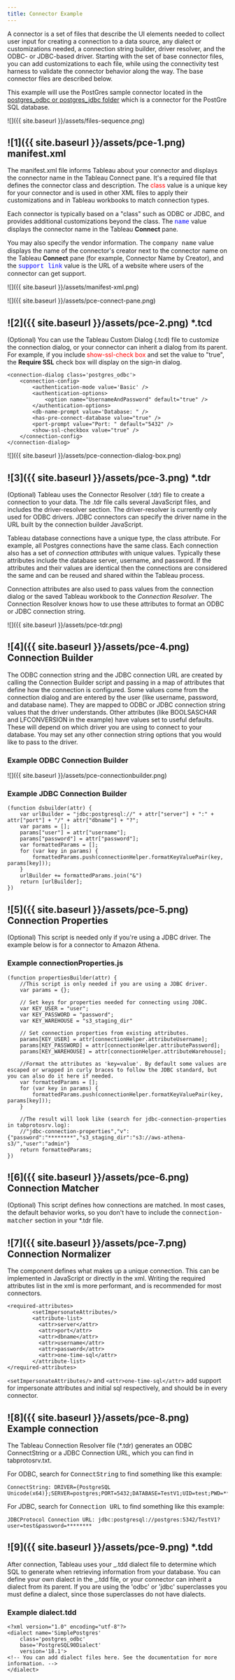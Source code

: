 ```yaml
---
title: Connector Example
---
```


A connector is a set of files that describe the UI elements needed to collect user input for creating a connection to a data source, any dialect or customizations needed, a connection string builder, driver resolver, and the ODBC- or JDBC-based driver.
Starting with the set of base connector files, you can add customizations to each file, while using the connectivity test harness to validate the connector behavior along the way.
The base connector files are described below.

This example will use the PostGres sample connector located in the [postgres_odbc or postgres_jdbc folder](https://github.com/tableau/connector-plugin-sdk/tree/master/samples/plugins) which is a connector for the PostGre SQL database.

![]({{ site.baseurl }}/assets/files-sequence.png)

## ![1]({{ site.baseurl }}/assets/pce-1.png) manifest.xml

The manifest.xml file informs Tableau about your connector and displays the connector name in the Tableau Connect pane.
It's a required file that defines the connector class and description.
The <span style="color:red">class</span> value is a unique key for your connector and is used in other XML files to apply their customizations and in Tableau workbooks to match connection types.

Each connector is typically based on a "class" such as ODBC or JDBC, and provides additional customizations beyond the class.
The <span style="color:blue; font-family: courier new">name</span> value displays the connector name in the Tableau **Connect** pane.

You may also specify the vendor information. The <span style="font-family: courier new">company name</span> value displays the name of the connector's creator next to the connector name on the Tableau **Connect** pane (for example, Connector Name by Creator), and the <span style="color:blue; font-family: courier new">support link</span> value is the URL of a website where users of the connector can get support.


![]({{ site.baseurl }}/assets/manifest-xml.png)

![]({{ site.baseurl }}/assets/pce-connect-pane.png)

## ![2]({{ site.baseurl }}/assets/pce-2.png) \*.tcd

(Optional) You can use the Tableau Custom Dialog (.tcd) file to customize the connection dialog, or your connector can inherit a dialog from its parent.
For example, if you include <span style="color:red">show-ssl-check box</span> and set the value to "true", the **Require SSL** check box will display on the sign-in dialog.

```
<connection-dialog class='postgres_odbc'>
    <connection-config>
        <authentication-mode value='Basic' />
        <authentication-options>
            <option name="UsernameAndPassword" default="true" />
        </authentication-options>
        <db-name-prompt value='Database: " />
        <has-pre-connect-database value="true" />
        <port-prompt value="Port: " default="5432" />
        <show-ssl-checkbox value="true" />
    </connection-config>
</connection-dialog>
```

![]({{ site.baseurl }}/assets/pce-connection-dialog-box.png)

## ![3]({{ site.baseurl }}/assets/pce-3.png) \*.tdr

(Optional) Tableau uses the Connector Resolver (.tdr) file to create a connection to your data.
The .tdr file calls several JavaScript files, and includes the driver-resolver section. The driver-resolver is currently only used for ODBC drivers. JDBC connectors can specify the driver name in the URL built by the connection builder JavaScript.

Tableau database connections have a unique type, the class attribute.
For example, all Postgres connections have the same class.
Each connection also has a set of _connection attributes_ with unique values.
Typically these attributes include the database server, username, and password.
If the attributes and their values are identical then the connections are considered the same and can be reused and shared within the Tableau process.

Connection attributes are also used to pass values from the connection dialog or the saved Tableau workbook to the _Connection Resolver_.
The Connection Resolver knows how to use these attributes to format an ODBC or JDBC connection string.

![]({{ site.baseurl }}/assets/pce-tdr.png)

## ![4]({{ site.baseurl }}/assets/pce-4.png) Connection Builder

The ODBC connection string and the JDBC connection URL are created by calling the Connection Builder script and passing in a map of attributes that define how the connection is configured.
Some values come from the connection dialog and are entered by the user (like username, password, and database name).
They are mapped to ODBC or JDBC connection string values that the driver understands.
Other attributes (like BOOLSASCHAR and LFCONVERSION in the example) have values set to useful defaults. These will depend on which driver you are using to connect to your database.
You may set any other connection string options that you would like to pass to the driver.

### Example ODBC Connection Builder

![]({{ site.baseurl }}/assets/pce-connectionbuilder.png)

### Example JDBC Connection Builder

```
(function dsbuilder(attr) {
    var urlBuilder = "jdbc:postgresql://" + attr["server"] + ":" + attr["port"] + "/" + attr["dbname"] + "?";
    var params = [];
    params["user"] = attr["username"];
    params["password"] = attr["password"];
    var formattedParams = [];
    for (var key in params) {
        formattedParams.push(connectionHelper.formatKeyValuePair(key, params[key]));
    }
    urlBuilder += formattedParams.join("&")
    return [urlBuilder];
})
```

## ![5]({{ site.baseurl }}/assets/pce-5.png) Connection Properties

(Optional) This script is needed only if you're using a JDBC driver. The example below is for a connector to Amazon Athena.

### Example connectionProperties.js

```
(function propertiesBuilder(attr) {
    //This script is only needed if you are using a JDBC driver.
    var params = {};

    // Set keys for properties needed for connecting using JDBC.
    var KEY_USER = "user";
    var KEY_PASSWORD = "password";
    var KEY_WAREHOUSE = "s3_staging_dir"

    // Set connection properties from existing attributes.
    params[KEY_USER] = attr[connectionHelper.attributeUsername];
    params[KEY_PASSWORD] = attr[connectionHelper.attributePassword];
    params[KEY_WAREHOUSE] = attr[connectionHelper.attributeWarehouse];

    //Format the attributes as 'key=value'. By default some values are escaped or wrapped in curly braces to follow the JDBC standard, but you can also do it here if needed.
    var formattedParams = [];
    for (var key in params) {
        formattedParams.push(connectionHelper.formatKeyValuePair(key, params[key]));
    }

    //The result will look like (search for jdbc-connection-properties in tabprotosrv.log):
    //"jdbc-connection-properties","v":{"password":"********","s3_staging_dir":"s3://aws-athena-s3/","user":"admin"}
    return formattedParams;
})
```

## ![6]({{ site.baseurl }}/assets/pce-6.png) Connection Matcher

(Optional) This script defines how connections are matched.
In most cases, the default behavior works, so you don't have to include the <span style= "font-family: courier new">connection-matcher</span> section in your \*.tdr file.

## ![7]({{ site.baseurl }}/assets/pce-7.png) Connection Normalizer

The component defines what makes up a unique connection. This can be implemented in JavaScript or directly in the xml. Writing the required attributes list in the xml is more performant, and is recommended for most connectors.

```
<required-attributes>
        <setImpersonateAttributes/>
        <attribute-list>
          <attr>server</attr>
          <attr>port</attr>
          <attr>dbname</attr>
          <attr>username</attr>
          <attr>password</attr>
          <attr>one-time-sql</attr>
        </attribute-list>
</required-attributes>
```
`<setImpersonateAttributes/>` and `<attr>one-time-sql</attr>` add support for impersonate attributes and initial sql respectively, and should be in every connector.

## ![8]({{ site.baseurl }}/assets/pce-8.png) Example connection

The Tableau Connection Resolver file (\*.tdr) generates an ODBC ConnectString or a JDBC Connection URL, which you can find in tabprotosrv.txt.

For ODBC, search for <span style= "font-family: courier new">ConnectString</span> to find something like this example:

```
ConnectString: DRIVER={PostgreSQL Unicode(x64)};SERVER=postgres;PORT=5432;DATABASE=TestV1;UID=test;PWD=********;BOOLSASCHAR=0;LFCONVERSION=0;UseDeclareFetch=1;Fetch=2525
```

For JDBC, search for <span style= "font-family: courier new">Connection URL</span> to find something like this example:

```
JDBCProtocol Connection URL: jdbc:postgresql://postgres:5342/TestV1?user=test&password=********
```

## ![9]({{ site.baseurl }}/assets/pce-9.png) \*.tdd

After connection, Tableau uses your _.tdd dialect file to determine which SQL to generate when retrieving information from your database.
You can define your own dialect in the _.tdd file, or your connector can inherit a dialect from its parent. If you are using the 'odbc' or 'jdbc' superclasses you must define a dialect, since those superclasses do not have dialects.

### Example dialect.tdd

```
<?xml version="1.0" encoding="utf-8"?>
<dialect name='SimplePostgres'
    class='postgres_odbc'
    base='PostgreSQL90Dialect'
    version='18.1'>
<!-- You can add dialect files here. See the documentation for more information. -->
</dialect>
```
